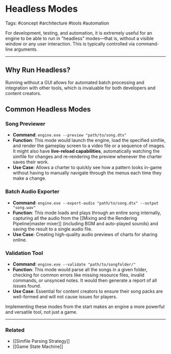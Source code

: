 # Headless Modes

Tags: #concept #architecture #tools #automation

For development, testing, and automation, it is extremely useful for an engine to be able to run in "headless" modes—that is, without a visible window or any user interaction. This is typically controlled via command-line arguments.

---

## Why Run Headless?

Running without a GUI allows for automated batch processing and integration with other tools, which is invaluable for both developers and content creators.

## Common Headless Modes

### Song Previewer

*   **Command**: `engine.exe --preview "path/to/song.dtx"`
*   **Function**: This mode would launch the engine, load the specified simfile, and render the gameplay screen to a video file or a sequence of images. It might also have **live-reload capabilities**, automatically watching the simfile for changes and re-rendering the preview whenever the charter saves their work.
*   **Use Case**: Allows a charter to quickly see how a pattern looks in-game without having to manually navigate through the menus each time they make a change.

### Batch Audio Exporter

*   **Command**: `engine.exe --export-audio "path/to/song.dtx" --output "song.wav"`
*   **Function**: This mode loads and plays through an entire song internally, capturing all the audio from the [[Mixing and the Rendering Pipeline|master mixer]] (including BGM and auto-played sounds) and saving the result to a single audio file.
*   **Use Case**: Creating high-quality audio previews of charts for sharing online.

### Validation Tool

*   **Command**: `engine.exe --validate "path/to/songfolder/"`
*   **Function**: This mode would parse all the songs in a given folder, checking for common errors like missing resource files, invalid commands, or unsynced notes. It would then generate a report of all issues found.
*   **Use Case**: Essential for content creators to ensure their song packs are well-formed and will not cause issues for players.

Implementing these modes from the start makes an engine a more powerful and versatile tool, not just a game.

---

### Related

*   [[Simfile Parsing Strategy]]
*   [[Game State Machine]] 